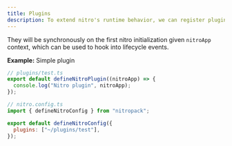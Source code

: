 ```yaml
---
title: Plugins
description: To extend nitro's runtime behavior, we can register plugins.
---
```


They will be synchronously on the first nitro initialization given `nitroApp` context, which can be used to hook into lifecycle events.

**Example:** Simple plugin

```js
// plugins/test.ts
export default defineNitroPlugin((nitroApp) => {
  console.log("Nitro plugin", nitroApp);
});
```

```js
// nitro.config.ts
import { defineNitroConfig } from "nitropack";

export default defineNitroConfig({
  plugins: ["~/plugins/test"],
});
```
